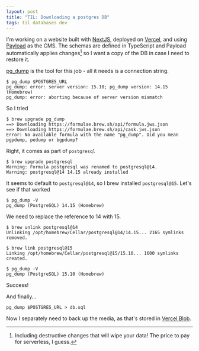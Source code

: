 ```yaml
---
layout: post
title: "TIL: Downloading a postgres DB"
tags: til databases dev
---
```


I'm working on a website built with [NextJS](https://nextjs.org/), deployed on [Vercel](https://vercel.com), and using [Payload](https://payloadcms.com/) as the CMS. The schemas are defined in TypeScript and Payload automatically applies changes[^danger] so I want a copy of the DB in case I need to restore it.

[pg_dump](https://www.postgresql.org/docs/current/app-pgdump.html) is the tool for this job - all it needs is a connection string.

```
$ pg_dump $POSTGRES_URL
pg_dump: error: server version: 15.10; pg_dump version: 14.15 (Homebrew)
pg_dump: error: aborting because of server version mismatch
```

So I tried
```
$ brew upgrade pg_dump   
==> Downloading https://formulae.brew.sh/api/formula.jws.json
==> Downloading https://formulae.brew.sh/api/cask.jws.json
Error: No available formula with the name "pg_dump". Did you mean pgpdump, pedump or bgpdump?
```

Right, it comes as part of `postgresql`
```
$ brew upgrade postgresql
Warning: Formula postgresql was renamed to postgresql@14.
Warning: postgresql@14 14.15 already installed
```

It seems to default to `postgresql@14`, so I brew installed `postgresql@15`. Let's see if that worked

```
$ pg_dump -V
pg_dump (PostgreSQL) 14.15 (Homebrew)
```

We need to replace the reference to 14 with 15.
```
$ brew unlink postgresql@14
Unlinking /opt/homebrew/Cellar/postgresql@14/14.15... 2165 symlinks removed.

$ brew link postgresql@15
Linking /opt/homebrew/Cellar/postgresql@15/15.10... 1600 symlinks created.

$ pg_dump -V
pg_dump (PostgreSQL) 15.10 (Homebrew)
```
Success!

And finally...
```
pg_dump $POSTGRES_URL > db.sql
```

Now I separately need to back up the media, as that's stored in [Vercel Blob](https://vercel.com/docs/storage/vercel-blob).

[^danger]: Including destructive changes that will wipe your data! The price to pay for serverless, I guess.